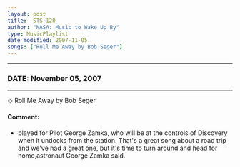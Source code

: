 ```yaml
---
layout: post
title:  STS-120
author: "NASA: Music to Wake Up By"
type: MusicPlaylist
date_modified: 2007-11-05
songs: ["Roll Me Away by Bob Seger"]
---
```


----
### DATE: November 05, 2007
----
⊹ Roll Me Away by Bob Seger

#### Comment:
* played for Pilot George Zamka, who will be at the controls of Discovery when it undocks from the station. That's a great song about a road trip and we've had a great one, but it's time to turn around and head for home,astronaut George Zamka said.



<br/>
<center>
	<a target="_blank"
	   href="https://twitter.com/intent/tweet?hashtags=Space,NASA,Playlist,NASAWakeupCalls,SpaceProgram&text={{ page.author}}, '{{ page.songs.first }}' {{ page.title }}, {{ page.date | date: '%B %d, %Y' }}. {{ site.url }}{{ page.url }} @nasawakeupcalls">
	   <i class="fab fa-twitter" alt="Tweet this page" style="font-size: 1.3em;"></i>
	</a>
	&nbsp; 	<i class="fas fa-user-astronaut" style="font-size: 1.5em;"></i> &nbsp;
    <a type="amzn" search="'Roll Me Away by Bob Seger'" category="popular music">
        <i class="fab fa-amazon" style="font-size: 1.3em;"></i>
    </a>
</center>

